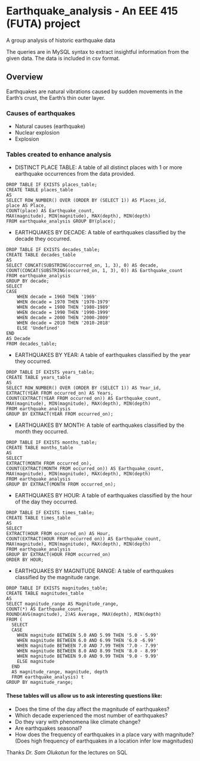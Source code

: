 # Earthquake_analysis - An EEE 415 (FUTA) project
A group analysis of historic earthquake data

The queries are in MySQL syntax to extract insightful information from the given data.
The data is included in csv format.

## Overview
Earthquakes are natural vibrations caused by sudden movements in the Earth’s crust, the Earth’s thin outer layer. 

### Causes of earthquakes 
- Natural causes (earthquake)
-	Nuclear explosion
-	Explosion

### Tables created to enhance analysis
- DISTINCT PLACE TABLE: A table of all distinct places with 1 or more earthquake occurrences from the data provided.
```
DROP TABLE IF EXISTS places_table;
CREATE TABLE places_table
AS
SELECT ROW_NUMBER() OVER (ORDER BY (SELECT 1)) AS Places_id, 
place AS Place, 
COUNT(place) AS Earthquake_count,
MAX(magnitude), MIN(magnitude), MAX(depth), MIN(depth)
FROM earthquake_analysis GROUP BY(place);
```
- EARTHQUAKES BY DECADE: A table of earthquakes classified by the decade they occurred.
```
DROP TABLE IF EXISTS decades_table;
CREATE TABLE decades_table
AS
SELECT CONCAT(SUBSTRING(occurred_on, 1, 3), 0) AS decade,
COUNT(CONCAT(SUBSTRING(occurred_on, 1, 3), 0)) AS Earthquake_count
FROM earthquake_analysis
GROUP BY decade;
SELECT 
CASE 
    WHEN decade = 1960 THEN '1969'
    WHEN decade = 1970 THEN '1970-1979'
    WHEN decade = 1980 THEN '1980-1989'
    WHEN decade = 1990 THEN '1990-1999'
    WHEN decade = 2000 THEN '2000-2009'
	WHEN decade = 2010 THEN '2010-2018'
    ELSE 'Undefined'
END
AS Decade
FROM decades_table;
```
- EARTHQUAKES BY YEAR: A table of earthquakes classified by the year they occurred.
```
DROP TABLE IF EXISTS years_table;
CREATE TABLE years_table
AS
SELECT ROW_NUMBER() OVER (ORDER BY (SELECT 1)) AS Year_id,
EXTRACT(YEAR FROM occurred_on) AS Years, 
COUNT(EXTRACT(YEAR FROM occurred_on)) AS Earthquake_count,
MAX(magnitude), MIN(magnitude), MAX(depth), MIN(depth)
FROM earthquake_analysis
GROUP BY EXTRACT(YEAR FROM occurred_on); 
```
- EARTHQUAKES BY MONTH: A table of earthquakes classified by the month they occurred.
```
DROP TABLE IF EXISTS months_table;
CREATE TABLE months_table
AS
SELECT 
EXTRACT(MONTH FROM occurred_on), 
COUNT(EXTRACT(MONTH FROM occurred_on)) AS Earthquake_count, 
MAX(magnitude), MIN(magnitude), MAX(depth), MIN(depth)
FROM earthquake_analysis
GROUP BY EXTRACT(MONTH FROM occurred_on);
```
- EARTHQUAKES BY HOUR: A table of earthquakes classified by the hour of the day they occurred.
```
DROP TABLE IF EXISTS times_table;
CREATE TABLE times_table
AS
SELECT
EXTRACT(HOUR FROM occurred_on) AS Hour, 
COUNT(EXTRACT(HOUR FROM occurred_on)) AS Earthquake_count,
MAX(magnitude), MIN(magnitude), MAX(depth), MIN(depth)
FROM earthquake_analysis
GROUP BY EXTRACT(HOUR FROM occurred_on)
ORDER BY HOUR; 
```

- EARTHQUAKES BY MAGNITUDE RANGE: A table of earthquakes classified by the magnitude range.
```
DROP TABLE IF EXISTS magnitudes_table;
CREATE TABLE magnitudes_table
AS
SELECT magnitude_range AS Magnitude_range, 
COUNT(*) AS Earthquake_count,
ROUND(AVG(magnitude), 2)AS Average, MAX(depth), MIN(depth)
FROM (
  SELECT 
  CASE  
    WHEN magnitude BETWEEN 5.0 AND 5.99 THEN '5.0 - 5.99'
    WHEN magnitude BETWEEN 6.0 AND 6.99 THEN '6.0 -6.99'
    WHEN magnitude BETWEEN 7.0 AND 7.99 THEN '7.0 - 7.99'
    WHEN magnitude BETWEEN 8.0 AND 8.99 THEN '8.0 - 8.99'
    WHEN magnitude BETWEEN 9.0 AND 9.99 THEN '9.0 - 9.99'
    ELSE magnitude 
  END 
  AS magnitude_range, magnitude, depth
  FROM earthquake_analysis) t
GROUP BY magnitude_range;
```

#### These tables will us allow us to ask interesting questions like:
- Does the time of the day affect the magnitude of earthquakes?
- Which decade experienced the most number of earthquakes?
- Do they vary with phenomena like climate change?
- Are earthquakes seasonal?
- How does the frequency of earthquakes in a place vary with magnitude? (Does high frequency of earthquakes in a location infer low magnitudes)


Thanks _Dr. Sam Olukotun_ for the lectures on SQL
